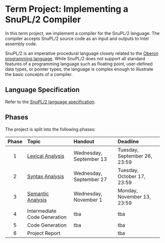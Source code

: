 # Term Project: Implementing a SnuPL/2 Compiler

In this term project, we implement a compiler for the SnuPL/2 language. 
The compiler accepts SnuPL/2 source code as an input and outputs to Intel assembly code.

SnuPL/2 is an imperative procedural language closely related to the [Oberon programming language](https://people.inf.ethz.ch/wirth/Oberon/index.html).
While SnuPL/2 does not support all standard features of a programming language such as floating point, user-defined data types, or pointer types, the language is complex enough to illustrate the basic concepts of a compiler.

## Language Specification
Refer to the [SnuPL/2 language specification](specification/SnuPL2.md).


## Phases

The project is split into the following phases:

| Phase | Topic                                                  | Handout                 | Deadline                       |
|:-----:|:-------------------------------------------------------|:------------------------|:-------------------------------|
| 1     | [Lexical Analysis](assignments/1.Lexical.Analysis.md)  | Wednesday, September 13 | Tuesday, September 26, 23:59   |
| 2     | [Syntax Analysis](assignments/2.Syntax.Analysis.md)    | Wednesday, September 27 | Tuesday, October 17, 23:59     |
| 3     | [Semantic Analysis](assignments/3.Semantic.Analysis.md)| Wednesday, November   1 | Monday, November 13, 23:59     |
| 4     | Intermediate Code Generation                           | tba                     | tba                            |
| 5     | Code Generation                                        | tba                     | tba                            |
| 6     | Project Report                                         |                         | tba                            |

